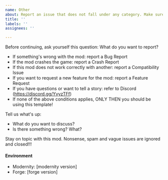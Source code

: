 ```yaml
---
name: Other
about: Report an issue that does not fall under any category. Make sure that this is the case; don't use this template if you can use another!!!
title: ''
labels: ''
assignees: ''

---
```


Before continuing, ask yourself this question: What do you want to report?
- If something's wrong with the mod: report a Bug Report
- If the mod crashes the game: report a Crash Report
- If this mod does not work correctly with another: report a Compatibility Issue
- If you want to request a new feature for the mod: report a Feature Request
- If you have questions or want to tell a story: refer to Discord (https://discord.gg/YvyzTFf)
- If none of the above conditions applies, ONLY THEN you should be using this template!

Tell us what's up:
- What do you want to discuss?
- Is there something wrong? What?

Stay on topic with this mod. Nonsense, spam and vague issues are ignored and closed!!!

#### Environment
- Modernity: [modernity version]
- Forge: [forge version]
